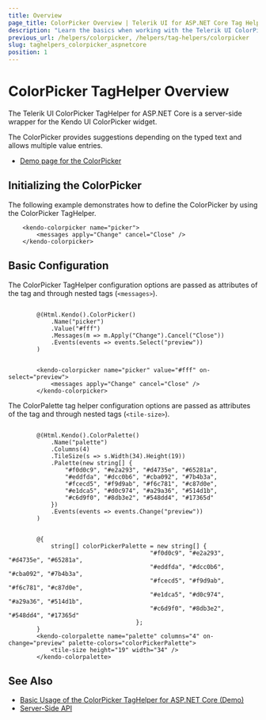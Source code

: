 ```yaml
---
title: Overview
page_title: ColorPicker Overview | Telerik UI for ASP.NET Core Tag Helpers
description: "Learn the basics when working with the Telerik UI ColorPicker TagHelper for ASP.NET Core (MVC 6 or ASP.NET Core MVC)."
previous_url: /helpers/colorpicker, /helpers/tag-helpers/colorpicker
slug: taghelpers_colorpicker_aspnetcore
position: 1
---
```


# ColorPicker TagHelper Overview

The Telerik UI ColorPicker TagHelper for ASP.NET Core is a server-side wrapper for the Kendo UI ColorPicker widget.

The ColorPicker provides suggestions depending on the typed text and allows multiple value entries.

* [Demo page for the ColorPicker](https://demos.telerik.com/aspnet-core/colorpicker/tag-helper)

## Initializing the ColorPicker

The following example demonstrates how to define the ColorPicker by using the ColorPicker TagHelper.

        <kendo-colorpicker name="picker">
			<messages apply="Change" cancel="Close" />
		</kendo-colorpicker>

## Basic Configuration

The ColorPicker TagHelper configuration options are passed as attributes of the tag and through nested tags (`<messages>`).

```cshtml

        @(Html.Kendo().ColorPicker()
			.Name("picker")
			.Value("#fff")
			.Messages(m => m.Apply("Change").Cancel("Close"))
			.Events(events => events.Select("preview"))
		)
```
```tagHelper

        <kendo-colorpicker name="picker" value="#fff" on-select="preview">
            <messages apply="Change" cancel="Close" />
        </kendo-colorpicker>
```

The ColorPalette tag helper configuration options are passed as attributes of the tag and through nested tags (`<tile-size>`).

```cshtml

        @(Html.Kendo().ColorPalette()
			.Name("palette")
			.Columns(4)
			.TileSize(s => s.Width(34).Height(19))
			.Palette(new string[] {
				"#f0d0c9", "#e2a293", "#d4735e", "#65281a",
				"#eddfda", "#dcc0b6", "#cba092", "#7b4b3a",
				"#fcecd5", "#f9d9ab", "#f6c781", "#c87d0e",
				"#e1dca5", "#d0c974", "#a29a36", "#514d1b",
				"#c6d9f0", "#8db3e2", "#548dd4", "#17365d"
			})
			.Events(events => events.Change("preview"))
		)
```
```tagHelper

		@{
			string[] colorPickerPalette = new string[] {
                                        "#f0d0c9", "#e2a293", "#d4735e", "#65281a",
                                        "#eddfda", "#dcc0b6", "#cba092", "#7b4b3a",
                                        "#fcecd5", "#f9d9ab", "#f6c781", "#c87d0e",
                                        "#e1dca5", "#d0c974", "#a29a36", "#514d1b",
                                        "#c6d9f0", "#8db3e2", "#548dd4", "#17365d"
                                    };
		}
        <kendo-colorpalette name="palette" columns="4" on-change="preview" palette-colors="colorPickerPalette">
			<tile-size height="19" width="34" />
		</kendo-colorpalette>
```

## See Also

* [Basic Usage of the ColorPicker TagHelper for ASP.NET Core (Demo)](https://demos.telerik.com/aspnet-core/colorpicker/tag-helper)
* [Server-Side API](/api/colorpicker)
